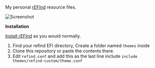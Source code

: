 
My personal [rEFInd](https://www.rodsbooks.com/refind/)  resource files.

 ![Screenshot](https://github.com/Pra-H/custom-bootloader/blob/master/screenshot.png)


****Installation****

[Install rEFInd](https://www.rodsbooks.com/refind/installing.html) as you would normally.

1. Find your refind EFI directory, Create a folder named `themes`  inside
2. Clone this repository or paste the contents there.
3. Edit `refind.conf` and add this as the last line include  `include themes/refind-custom/theme.conf `

